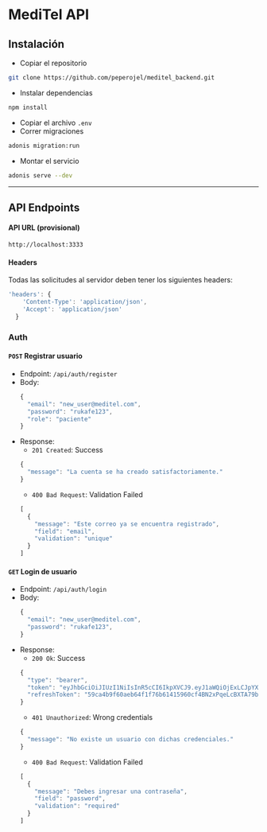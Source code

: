 # MediTel API

## Instalación

- Copiar el repositorio
```bash
git clone https://github.com/peperojel/meditel_backend.git
```
- Instalar dependencias
```bash
npm install
```
- Copiar el archivo `.env`
- Correr migraciones
```bash
adonis migration:run
```
- Montar el servicio
```bash
adonis serve --dev
```

***
## API Endpoints

#### API URL (provisional)
  `http://localhost:3333`

#### Headers
Todas las solicitudes al servidor deben tener los siguientes headers:
  ```js
  'headers': {
      'Content-Type': 'application/json',
      'Accept': 'application/json'
    }
  ```
### Auth

#### `POST` Registrar usuario

  * Endpoint: `/api/auth/register`
  * Body:
    ```js
    {
      "email": "new_user@meditel.com",
      "password": "rukafe123",
      "role": "paciente"
    }
    ```
   * Response:
      * `201 Created`: Success
      ```js
      {
        "message": "La cuenta se ha creado satisfactoriamente."
      }
      ```
      * `400 Bad Request`: Validation Failed
      ```js
      [
        {
          "message": "Este correo ya se encuentra registrado",
          "field": "email",
          "validation": "unique"
        }
      ]
      ```

#### `GET` Login de usuario

  * Endpoint: `/api/auth/login`
  * Body:
    ```js
    {
      "email": "new_user@meditel.com",
      "password": "rukafe123",
    }
    ```
   * Response:
      * `200 Ok`: Success
      ```js
      {
        "type": "bearer",
        "token": "eyJhbGciOiJIUzI1NiIsInR5cCI6IkpXVCJ9.eyJ1aWQiOjExLCJpYXQiOjE1NjYxNzY1MTJ9.pheEZnww87835fdLzXv5L307zOgsW42EitaSmeVBf9g",
        "refreshToken": "59ca4b9f60aeb64f1f76b61415960cf4BN2xPqeLcBXTA79bo+V1jHIkWR9jST8IQQaegr2oJ2sJdw6F0/goT2sQoqxDAGCk"
      }
      ```
      * `401 Unauthorized`: Wrong credentials
      ```js
      {
        "message": "No existe un usuario con dichas credenciales."
      }
      ```
      * `400 Bad Request`: Validation Failed
      ```js
      [
        {
          "message": "Debes ingresar una contraseña",
          "field": "password",
          "validation": "required"
        }
      ]
      ```

